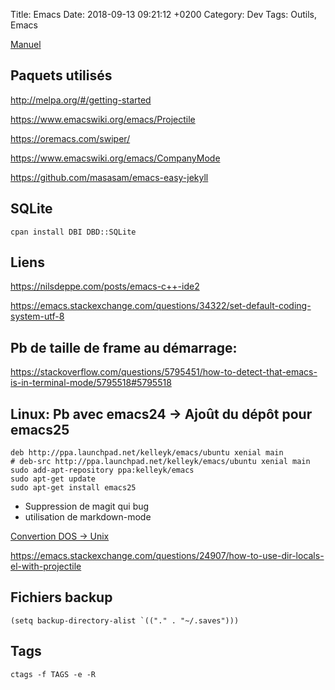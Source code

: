 Title:  Emacs
Date:   2018-09-13 09:21:12 +0200
Category: Dev
Tags: Outils, Emacs


[Manuel](https://www.gnu.org/software/emacs/manual/html_node/eintr/index.html#Top)

## Paquets utilisés

<http://melpa.org/#/getting-started>

<https://www.emacswiki.org/emacs/Projectile>

<https://oremacs.com/swiper/>

<https://www.emacswiki.org/emacs/CompanyMode>

<https://github.com/masasam/emacs-easy-jekyll>

## SQLite

    cpan install DBI DBD::SQLite

## Liens

<https://nilsdeppe.com/posts/emacs-c++-ide2>

<https://emacs.stackexchange.com/questions/34322/set-default-coding-system-utf-8>

## Pb de taille de frame au démarrage:

https://stackoverflow.com/questions/5795451/how-to-detect-that-emacs-is-in-terminal-mode/5795518#5795518

## Linux: Pb avec emacs24 -> Ajoût du dépôt pour emacs25

	deb http://ppa.launchpad.net/kelleyk/emacs/ubuntu xenial main
	# deb-src http://ppa.launchpad.net/kelleyk/emacs/ubuntu xenial main
	sudo add-apt-repository ppa:kelleyk/emacs
	sudo apt-get update
	sudo apt-get install emacs25

* Suppression de magit qui bug
* utilisation de markdown-mode

[Convertion DOS -> Unix](https://edivad.wordpress.com/2007/04/03/emacs-convert-dos-to-unix-and-vice-versa/)

<https://emacs.stackexchange.com/questions/24907/how-to-use-dir-locals-el-with-projectile>

## Fichiers backup

	(setq backup-directory-alist `(("." . "~/.saves")))

## Tags

	ctags -f TAGS -e -R
